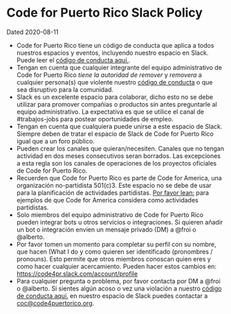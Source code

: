 # Code for Puerto Rico Slack Policy
Dated 2020-08-11

* Code for Puerto Rico tiene un código de conducta que aplica a todos nuestros espacios y eventos, incluyendo nuestro espacio en Slack. Puede leer el [código de conducta aquí.](https://github.com/code4puertorico/codeofconduct).
* Tengan en cuenta que cualquier integrante del equipo administrativo de Code for Puerto Rico _tiene la autoridad de remover_ y _removera_ a cualquier persona(s) que violente nuestro [código de conducta](https://github.com/code4puertorico/codeofconduct) o que sea disruptivo para la comunidad.
* Slack es un excelente espacio para colaborar, dicho esto no se debe utilizar para promover compañias o productos sin antes preguntarle al equipo administrativo. La expectativa es que se utilice el canal de #trabajos-jobs para postear oportunidades de empleo.
* Tengan en cuenta que cualquiera puede unirse a este espacio de Slack. Siempre deben de tratar el espacio de Slack de Code for Puerto Rico igual que a un foro público.
* Pueden crear los canales que quieran/necesiten. Canales que no tengan actividad en dos meses consecutivos seran borrados. Las excepciones a esta regla son los canales de operaciones de los proyectos oficiales de Code for Puerto Rico.
* Recuerden que Code for Puerto Rico es parte de Code for America, una organización no-partidista 501(c)3. Este espacio no se debe de usar para la planificación de actividades partidistas. [Por favor lean:](https://docs.google.com/a/codeforamerica.org/document/d/1MdAkYUV8CqI1szC0O8Erc6_7bHnoPLOPMDw9z_OdFTQ/edit?usp=sharing) para ejemplos de que Code for America considera como actividades partidistas.
* Solo miembros del equipo administrativo de Code for Puerto Rico pueden integrar bots u otros servicios o integraciones. Si quieren añadir un bot o integración envien un mensaje privado (DM) a @froi o @alberto.
* Por favor tomen un momento para completar su perfil con su nombre, que hacen (What I do y como quieren ser identificado (pronombres / pronouns). Esto permite que otros miembros conoscan quien eres y como hacer cualquier acercamiento. Pueden hacer estos cambios en: https://code4pr.slack.com/account/profile
* Para cualquier pregunta o problema, por favor contacta por DM a @froi o @alberto. Si sientes algún acoso o vez una violación a nuestro [código de conducta aquí.](https://github.com/code4puertorico/codeofconduct) en nuestro espacio de Slack puedes contactar a coc@code4puertorico.org.